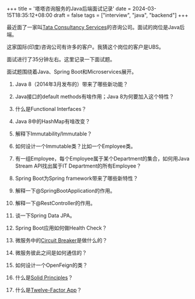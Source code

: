 +++
title = '塔塔咨询服务的Java后端面试记录'
date = 2024-03-15T18:35:12+08:00
draft = false
tags = ["interview", "java", "backend"]
+++

最近面了一家叫[Tata Consultancy Services](https://www.tcs.com/)的咨询公司。面试的岗位是Java后端。

这家国际(印度)咨询公司有许多的客户。我猜这个岗位的客户是UBS。

面试进行了35分钟左右。这里记录一下面试题。

面试题围绕着Java、Spring Boot和Microservices展开。

1. Java 8（2014年3月发布的）带来了哪些新功能？

2. Java接口的default methods有啥作用；Java 8为何要加入这个特性？

3. 什么是Functional Interfaces？

4. Java 8中的HashMap有啥改变？

5. 解释下Immutability/Immutable？

6. 如何设计一个Immutable类？比如一个Employee类。

7. 有一组Employee，每个Employee属于某个Department的集合，如何用Java Stream API找出属于IT Department的所有Employee？

8. Spring Boot为Spring framework带来了哪些新特性？

9. 解释一下@SpringBootApplication的作用。

10. 解释一下@RestController的作用。

11. 谈一下Spring Data JPA。

12. Spring Boot应用如何做Health Check？

13. 微服务中的[Circuit Breaker](https://microservices.io/patterns/reliability/circuit-breaker.html)是做什么的？

14. 微服务彼此之间是如何通信的？

15. 如何设计一个OpenFeign的类？

16. 什么是[Solid Principles](<https://simple.wikipedia.org/wiki/SOLID_(object-oriented_design)>)？

17. 什么是[Twelve-Factor App](https://12factor.net/)？
